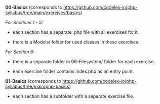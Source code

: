 **00-Basics**
(corresponds to https://github.com/codelex-io/php-syllabus/tree/main/exercises/basics)

*For Sections 1 - 5:*

  * each section has a separate .php file with all exercises for it.
  
  * there is a Models/ folder for used classes in these exercises.
  
*For Section 6:*

  * there is a separate folder in 06-Filesystem/ folder for each exercise.
  
  * each exercise folder contains index.php as an entry point.

**01-Basics**
(corresponds to https://github.com/codelex-io/php-syllabus/tree/main/php-basics)


* each section has a subfolder with a separate exercise file.